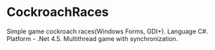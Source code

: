 # CockroachRaces
Simple game cockroach races(Windows Forms, GDI+).
Language C#. Platform - .Net 4.5.
Multithread game with synchronization.
